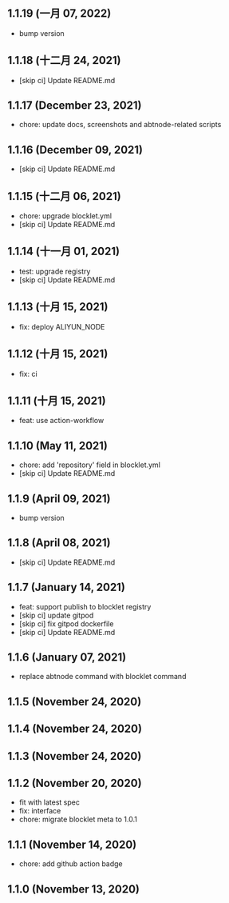 ## 1.1.19 (一月 07, 2022)

- bump version

## 1.1.18 (十二月 24, 2021)

- [skip ci] Update README.md

## 1.1.17 (December 23, 2021)

- chore: update docs, screenshots and abtnode-related scripts

## 1.1.16 (December 09, 2021)

- [skip ci] Update README.md

## 1.1.15 (十二月 06, 2021)

- chore: upgrade blocklet.yml
- [skip ci] Update README.md

## 1.1.14 (十一月 01, 2021)

- test: upgrade registry
- [skip ci] Update README.md

## 1.1.13 (十月 15, 2021)

- fix: deploy ALIYUN_NODE

## 1.1.12 (十月 15, 2021)

- fix: ci

## 1.1.11 (十月 15, 2021)

- feat: use action-workflow

## 1.1.10 (May 11, 2021)

- chore: add 'repository' field in blocklet.yml
- [skip ci] Update README.md

## 1.1.9 (April 09, 2021)

- bump version

## 1.1.8 (April 08, 2021)

- [skip ci] Update README.md

## 1.1.7 (January 14, 2021)

- feat: support publish to blocklet registry
- [skip ci] update gitpod
- [skip ci] fix gitpod dockerfile
- [skip ci] Update README.md

## 1.1.6 (January 07, 2021)

- replace abtnode command with blocklet command

## 1.1.5 (November 24, 2020)

## 1.1.4 (November 24, 2020)

## 1.1.3 (November 24, 2020)

## 1.1.2 (November 20, 2020)

- fit with latest spec
- fix: interface
- chore: migrate blocklet meta to 1.0.1

## 1.1.1 (November 14, 2020)

- chore: add github action badge

## 1.1.0 (November 13, 2020)
